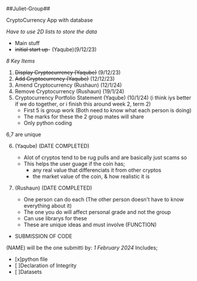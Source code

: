 ##Juliet-Group##

CryptoCurrency App with database

*Have to use 2D lists to store the data*
- Main stuff
- ~~initial start up~~- (Yaqube)(9/12/23)

*8 Key Items*
1. ~~Display Cryptocurrency (Yaqube)~~ (9/12/23)
2. ~~Add Cryptocurrency (Yaqube)~~ (12/12/23)
3. Amend Cryptocurrency (Rushaun) (12/1/24)
4. Remove Cryptocurrency (Rushaun) (19/1/24)
5. Cryptocurrency Portfolio Statement (Yaqube) (10/1/24) (i think iys better if we do together, or i finish this around week 2, term 2)
    - First 5 is group work (Both need to know what each person is doing)
    - The marks for these the 2 group mates will share
    - Only python coding

6,7 are unique

6. <Yaqube><ScamAlert>(Yaqube) (DATE COMPLETED)
    - Alot of cryptos tend to be rug pulls and are basically just scams so 
    - This helps the user guage if the coin has;
        - any real value that differenciats it from other cryptos
        - the market value of the coin, & how realistic it is 
7. <Rushaun><HistoryLog> (Rushaun) (DATE COMPLETED)
   
    - One person can do each (The other person doesn't have to know everything about it)
    - The one you do will affect personal grade and not the group
    - Can use librarys for these
    - These are unique ideas and must involve (FUNCTION)

- SUBMISSION OF CODE

(NAME) will be the one submitti by: *1 February 2024*
Includes;

- [x]python file
- [ ]Declaration of Integrity
- [ ]Datasets
